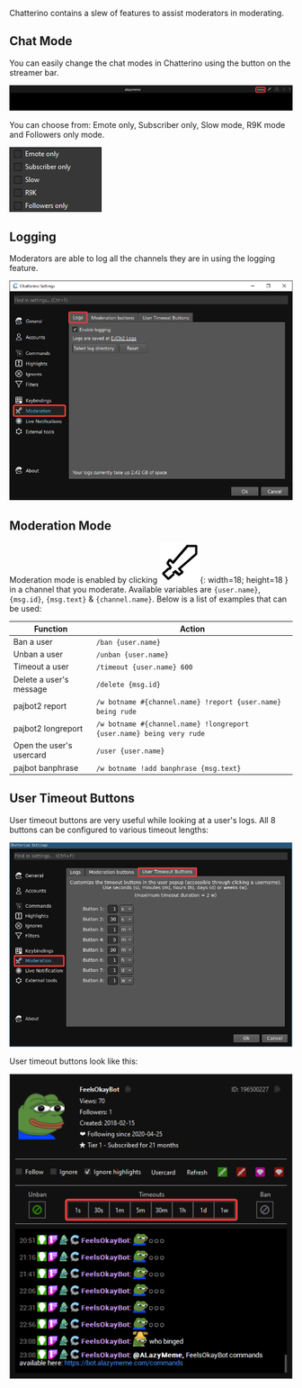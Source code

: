 Chatterino contains a slew of features to assist moderators in moderating.

## Chat Mode
You can easily change the chat modes in Chatterino using the button on the streamer bar.

![ChatModesOption](./images/moderation/chatModesOption.png)

You can choose from: Emote only, Subscriber only, Slow mode, R9K mode and Followers only mode.

![ChatModes](./images/moderation/chatModes.png)

## Logging
Moderators are able to log all the channels they are in using the logging feature.

![Logging](./images/moderation/logging.png)

## Moderation Mode
Moderation mode is enabled by clicking ![ModModeDisabled](./images/moderation/modModeDisabled.png){: width=18; height=18 } in a channel that you moderate. Available variables are `{user.name}`, `{msg.id}`, `{msg.text}` & `{channel.name}`. Below is a list of examples that can be used:

| Function | Action |
| - | - |
| Ban a user | `/ban {user.name}` |
| Unban a user | `/unban {user.name}` |
| Timeout a user | `/timeout {user.name} 600` |
| Delete a user's message | `/delete {msg.id}` |
| pajbot2 report | `/w botname #{channel.name} !report {user.name} being rude` |
| pajbot2 longreport | `/w botname #{channel.name} !longreport {user.name} being very rude` |
| Open the user's usercard | `/user {user.name}` |
| pajbot banphrase | `/w botname !add banphrase {msg.text}` |

## User Timeout Buttons
User timeout buttons are very useful while looking at a user's logs. All 8 buttons can be configured to various timeout lengths:

![UserTimeoutButtonsConfig](./images/moderation/userTimeoutButtonsConfig.png)

User timeout buttons look like this:

![UserTimeoutButtons](./images/moderation/userTimeoutButtons.png)

[nightly]: ../Help/#what-is-nightly-and-how-to-use-install-it
[com1]: https://github.com/Chatterino/chatterino2/commit/9b9fd7d403a0b3bd047ba7134de158c4e2fecbc7
